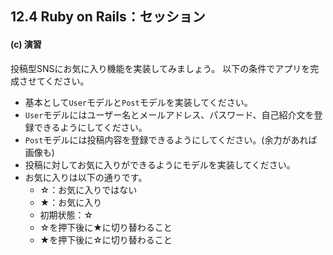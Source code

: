 ## 12.4 Ruby on Rails：セッション

#### (c) 演習
投稿型SNSにお気に入り機能を実装してみましょう。
以下の条件でアプリを完成させてください。
- 基本として`User`モデルと`Post`モデルを実装してください。
- `User`モデルにはユーザー名とメールアドレス、パスワード、自己紹介文を登録できるようにしてください。
- `Post`モデルには投稿内容を登録できるようにしてください。(余力があれば画像も)
- 投稿に対してお気に入りができるようにモデルを実装してください。
- お気に入りは以下の通りです。
  - ☆：お気に入りではない
  - ★：お気に入り
  - 初期状態：☆
  - ☆を押下後に★に切り替わること
  - ★を押下後に☆に切り替わること

